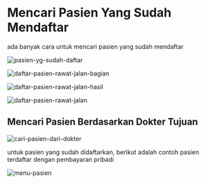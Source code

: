 # Mencari Pasien Yang Sudah Mendaftar

ada banyak cara untuk mencari pasien yang sudah mendaftar

![pasien-yg-sudah-daftar](../images/teramedikpasien-yg-sudah-daftar.png)

![daftar-pasien-rawat-jalan-bagian](../images/teramedikdaftar-pasien-rawat-jalan-bagian.png)

![daftar-pasien-rawat-jalan-hasil](../images/teramedikdaftar-pasien-rawat-jalan-hasil.png)

![daftar-pasien-rawat-jalan](../images/teramedikdaftar-pasien-rawat-jalan.png)



## Mencari Pasien Berdasarkan Dokter Tujuan

![cari-pasien-dari-dokter](../images/teramedikcari-pasien-dari-dokter.png)



untuk pasien yang sudah didaftarkan, berikut adalah contoh pasien terdaftar dengan pembayaran pribadi

![menu-pasien](../images/teramedikmenu-pasien.png)
